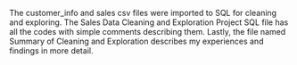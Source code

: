The customer_info and sales csv files were imported to SQL for cleaning and exploring. The Sales Data Cleaning and Exploration Project SQL file has all the codes with simple comments describing them. Lastly, the file named Summary of Cleaning and Exploration describes my experiences and findings in more detail.

